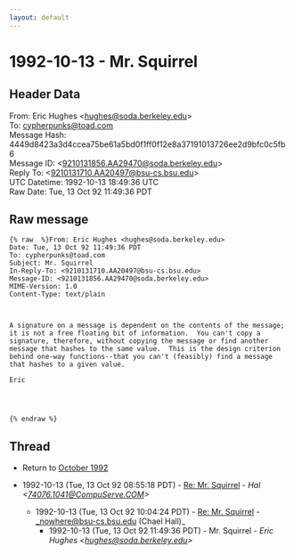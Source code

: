 ```yaml
---
layout: default
---
```


# 1992-10-13 - Mr. Squirrel

## Header Data

From: Eric Hughes \<hughes@soda.berkeley.edu\><br>
To: cypherpunks@toad.com<br>
Message Hash: 4449d8423a3d4ccea75be61a5bd0f1ff0f12e8a37191013726ee2d9bfc0c5fb6<br>
Message ID: \<9210131856.AA29470@soda.berkeley.edu\><br>
Reply To: \<9210131710.AA20497@bsu-cs.bsu.edu\><br>
UTC Datetime: 1992-10-13 18:49:36 UTC<br>
Raw Date: Tue, 13 Oct 92 11:49:36 PDT<br>

## Raw message

```
{% raw  %}From: Eric Hughes <hughes@soda.berkeley.edu>
Date: Tue, 13 Oct 92 11:49:36 PDT
To: cypherpunks@toad.com
Subject: Mr. Squirrel
In-Reply-To: <9210131710.AA20497@bsu-cs.bsu.edu>
Message-ID: <9210131856.AA29470@soda.berkeley.edu>
MIME-Version: 1.0
Content-Type: text/plain



A signature on a message is dependent on the contents of the message;
it is not a free floating bit of information.  You can't copy a
signature, therefore, without copying the message or find another
message that hashes to the same value.  This is the design criterion
behind one-way functions--that you can't (feasibly) find a message
that hashes to a given value.

Eric




{% endraw %}
```

## Thread

+ Return to [October 1992](/years/1992/10)

+ 1992-10-13 (Tue, 13 Oct 92 08:55:18 PDT) - [Re: Mr. Squirrel](/years/1992/10/1be047fb00ed9b8e7e62a36076bd875e747fc5da248ab50cd0ef9aff7be79589) - _Hal \<74076.1041@CompuServe.COM\>_
  + 1992-10-13 (Tue, 13 Oct 92 10:04:24 PDT) - [Re: Mr. Squirrel](/years/1992/10/fe748ec0459677318d9e9d5d0611919b35b8f6e096b4d2ede12008c07f006f28) - _nowhere@bsu-cs.bsu.edu (Chael Hall)_
    + 1992-10-13 (Tue, 13 Oct 92 11:49:36 PDT) - Mr. Squirrel - _Eric Hughes \<hughes@soda.berkeley.edu\>_

